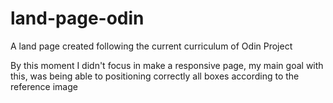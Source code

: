 # land-page-odin
A land page created following the current curriculum of Odin Project

By this moment I didn't focus in make a responsive page, my main goal with this, was being able to positioning correctly all boxes according to the reference image

